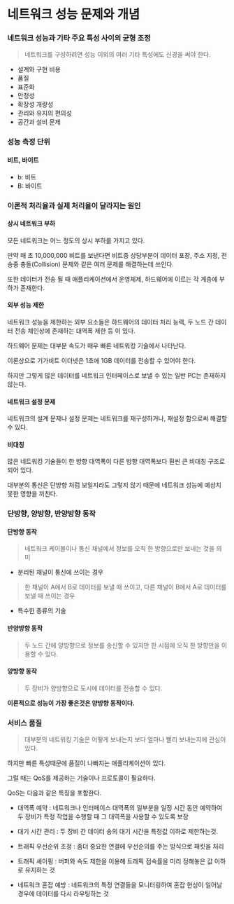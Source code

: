 # 네트워크 성능 문제와 개념

### 네트워크 성능과 기타 주요 특성 사이의 균형 조정
>네트워크를 구성하려면 성능 이외의 여러 기타 특성에도 신경을 써야 한다.

* 설계와 구현 비용
* 품질
* 표준화
* 안정성
* 확장성 개량성
* 관리와 유지의 편의성
* 공간과 설비 문제

### 성능 측정 단위

#### 비트, 바이트

* b: 비트
* B: 바이트

### 이론적 처리율과 실제 처리율이 달라지는 원인

#### 상시 네트워크 부하

모든 네트워크는 어느 정도의 상시 부하를 가지고 있다.

만약 매 초 10,000,000 비트를 보낸다면 비트중 상당부분이 데이터 포장, 주소 지정, 전송중 충돌(Collision) 문제와 같은 여러 문제를 해결하는데 쓰인다.

또한 데이터가 전송 될 때 애플리케이션에서 운영체제, 하드웨어에 이르는 각 계층에 부하가 존재한다.

#### 외부 성능 제한

네트워크 성능을 제한하는 외부 요소들은 하드웨어의 데이터 처리 능력, 두 노드 간 데이터 전송 체인상에 존재하는 대역폭 제한 등 이 있다.

하드웨어 문제는 대부분 속도가 매우 빠른 네트워킹 기술에서 나타난다.

이론상으로 기가비트 이더넷은 1초에 1GB 데이터를 전송할 수 있어야 한다.

하지만 그렇게 많은 데이터를 네트워크 인터페이스로 보낼 수 있는 일반 PC는 존재하지 않는다.

#### 네트워크 설정 문제

네트워크의 설계 문제나 설정 문제는 네트워크를 재구성하거나, 재설정 함으로써 해결할 수 있다.

#### 비대칭

많은 네트워킹 기술들이 한 방향 대역폭이 다른 방향 대역폭보다 훤씬 큰 비대칭 구조로 되어 있다.

대부분의 통신은 단방향 처럼 보일지라도 그렇지 않기 때문에 네트워크 성능에 예상치 못한 영향을 끼친다.

### 단방향, 양방향, 반양방향 동작

#### 단방향 동작
>네트워크 케이블이나 통신 채널에서 정보를 오직 한 방향으로만 보내는 것을 의미

* 분리된 채널이 통신에 쓰이는 경우
>한 채널이 A에서 B로 데이터를 보낼 때 쓰이고,
 다른 채널이 B에서 A로 데이터를 보낼 때 쓰이는 경우
* 특수한 종류의 기술

#### 반양방향 동작
>두 노드 간에 양방향으로 정보를 송신할 수 있지만 한 시점에 오직 한 방향만을 이용할 수 있다.

#### 양방향 동작
>두 장비가 양방향으로 도시에 데이터를 전송할 수 있다.

**이론적으로 성능이 가장 좋은것은 양방향 동작이다.**

### 서비스 품질
>대부분의 네트워킹 기술은 어떻게 보내는지 보다 얼마나 빨리 보내는지에 관심이 있다.

하지만 빠른 특성때문에 품질이 나빠지는 애플리케이션이 있다.

그럴 때는 QoS를 제공하는 기술이나 프로토콜이 필요하다.

QoS는 다음과 같은 특징을 포함한다.
 
 * 대역폭 예약 : 네트워크나 인터페이스 대역폭의 일부분을 일정 시간 동안 예약하여 두 장비가 특정 작업을 수행할 때 그 대역폭을 사용할 수 있도록 보장

 * 대기 시간 관리 : 두 장비 간 데이터 송의 대기 시간을 특정값 이하로 제한하는것. 

 * 트래픽 우선순위 조정 : 좀더 중요한 연결에 우선순의를 주는 방식으로 패킷을 처리

 * 트래픽 셰이핑 : 버퍼와 속도 제한을 이용해 트래픽 접속률을 미리 정해놓은 값 이하로 유지하는 것

 * 네트워크 혼잡 예방 : 네트워크의 특정 연결들을 모니터링하여 혼잡 현상이 일어날 경우에 데이터를 다시 라우팅하는 것

